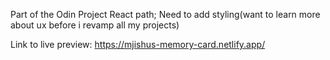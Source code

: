 Part of the Odin Project React path; Need to add styling(want to learn more about ux before i revamp all my projects)

Link to live preview: https://mjishus-memory-card.netlify.app/
